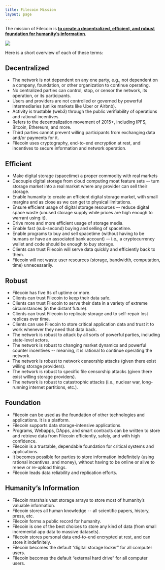 ```yaml
---
title: Filecoin Mission
layout: page
---
```


The mission of Filecoin is **<span style="text-decoration:underline;">to create a decentralized, efficient, and robust foundation for humanity’s information</span>**.

![](https://ipfs.io/ipfs/Qmf8qbRQvUpTSCo6e8ptZyHr7ZmWFCVDqrroCW6MtLHsLe)

Here is a short overview of each of these terms:

## Decentralized

*   The network is not dependent on any one party, e.g., not dependent on a company, foundation, or other organization to continue operating.
*   No centralized parties can control, stop, or censor the network, its operation, or its participants.
*   Users and providers are not controlled or governed by powerful intermediaries (unlike markets like Uber or Airbnb).
*   Activity is trustable (web3) through the public verifiability of operations and rational incentives.
*   Refers to the decentralization movement of 2015+, including IPFS, Bitcoin, Ethereum, and more.
*   Third parties cannot prevent willing participants from exchanging data and/or payments for it.
*   Filecoin uses cryptography, end-to-end encryption at rest, and incentives to secure information and network operation.

## Efficient

*   Make digital storage (spacetime) a proper commodity with real markets
*   Decouple digital storage from cloud computing moat feature sets -- turn storage market into a real market where any provider can sell their storage.
*   Enable humanity to create an efficient digital storage market, with small margins and as close as we can get to physical limitations.
*   Ensure efficient usage of digital storage resources -- reduce digital space waste (unused storage supply while prices are high enough to warrant using it).
*   Drive more and more efficient usage of storage media.
*   Enable fast (sub-second) buying and selling of spacetime.
*   Enable programs to buy and sell spacetime (without having to be humans or have an associated bank account) -- i.e., a cryptocurrency wallet and code should be enough to buy storage.
*   Clients can trust Filecoin will serve data quickly and efficiently back to them.
*   Filecoin will not waste user resources (storage, bandwidth, computation, time) unnecessarily.
    
## Robust

 *   Filecoin has five 9s of uptime or more.
 *   Clients can trust Filecoin to keep their data safe.
 *   Clients can trust Filecoin to serve their data in a variety of extreme circumstances (in the distant future).
 *   Clients can trust Filecoin to replicate storage and to self-repair lost replicas over time.
 *   Clients can use Filecoin to store critical application data and trust it to work whenever they need that data back.
 *   The network is robust to attack by all sorts of powerful parties, including state-level actors.
 *   The network is robust to changing market dynamics and powerful counter incentives -- meaning, it is rational to continue operating the network.
 *   The network is robust to network censorship attacks (given there exist willing storage providers).
 *   The network is robust to specific file censorship attacks (given there exist willing storage providers).
 *   The network is robust to catastrophic attacks (i.e., nuclear war, long-running internet partitions, etc.).

## Foundation

 *   Filecoin can be used as the foundation of other technologies and applications. It is a platform.
 *   Filecoin supports data storage-intensive applications.
 *   Programs, Webapps, DApps, and smart contracts can be written to store and retrieve data from Filecoin efficiently, safely, and with high confidence.
 *   Filecoin is a trustable, dependable foundation for critical systems and applications.
 *   It becomes possible for parties to store information indefinitely (using rational incentives, and money), without having to be online or alive to renew or re-upload things.
 *   Filecoin leads data reliability and replication efforts.

## Humanity’s Information

 *   Filecoin marshals vast storage arrays to store most of humanity’s valuable information.
 *   Filecoin stores all human knowledge -- all scientific papers, history, press, etc.
 *   Filecoin forms a public record for humanity.
 *   Filecoin is one of the best choices to store any kind of data (from small incremental app data to massive datasets).
 *   Filecoin stores personal data end-to-end encrypted at rest, and can store it indefinitely.
 *   Filecoin becomes the default “digital storage locker” for all computer users.
 *   Filecoin becomes the default “external hard drive” for all computer users.
